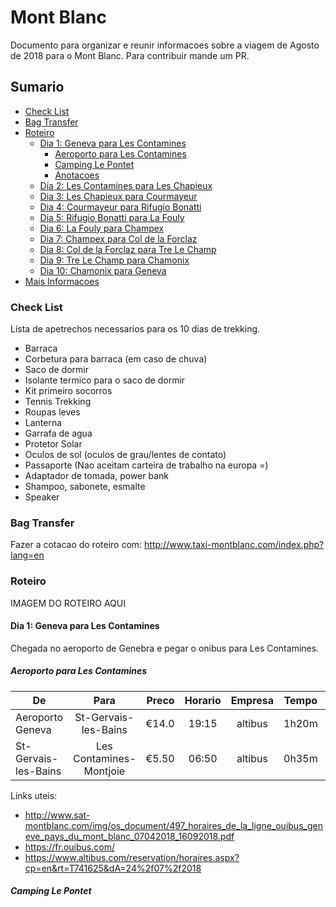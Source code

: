 # Mont Blanc

Documento para organizar e reunir informacoes sobre a viagem de Agosto de 2018 para o Mont Blanc.
Para contribuir mande um PR.

## Sumario

- [Check List](#check-list)
- [Bag Transfer](#bag-transfer)
- [Roteiro](#roteiro)
  * [Dia 1: Geneva para Les Contamines](#dia-1-geneva-para-les-contamines)
    + [Aeroporto para Les Contamines](#aeroporto-para-les-contamines)
    + [Camping Le Pontet](#camping-le-pontet)
    + [Anotacoes](#anotacoes-1)
  * [Dia 2: Les Contamines para	Les Chapieux](#Dia2)
  * [Dia 3: Les Chapieux para Courmayeur](#Dia3)
  * [Dia 4: Courmayeur para Rifugio Bonatti](#Dia4)
  * [Dia 5: Rifugio Bonatti	para La Fouly](#Dia5)
  * [Dia 6: La Fouly para Champex](#Dia6)
  * [Dia 7: Champex	para Col de la Forclaz](#Dia7)
  * [Dia 8: Col de la Forclaz para Tre Le Champ](#Dia8)
  * [Dia 9: Tre Le Champ para Chamonix](#Dia9)
  * [Dia 10: Chamonix para Geneva](#Dia9)
- [Mais Informacoes](#mais-informacoes)

### Check List

Lista de apetrechos necessarios para os 10 dias de trekking.

* Barraca
* Corbetura para barraca (em caso de chuva)
* Saco de dormir
* Isolante termico para o saco de dormir
* Kit primeiro socorros
* Tennis Trekking
* Roupas leves
* Lanterna
* Garrafa de agua
* Protetor Solar
* Oculos de sol (oculos de grau/lentes de contato)
* Passaporte (Nao aceitam carteira de trabalho na europa =)
* Adaptador de tomada, power bank
* Shampoo, sabonete, esmalte
* Speaker 

### Bag Transfer

Fazer a cotacao do roteiro com: http://www.taxi-montblanc.com/index.php?lang=en

### Roteiro

IMAGEM DO ROTEIRO AQUI

#### Dia 1: Geneva para Les Contamines

Chegada no aeroporto de Genebra e pegar o onibus para Les Contamines.

##### Aeroporto para Les Contamines

| De                   | Para                    | Preco | Horario | Empresa | Tempo | Dia   |
| -------------------- |:-----------------------:| -----:| :------:| :-----: | :---: | :---: |
| Aeroporto Geneva     | St-Gervais-les-Bains    | €14.0 | 19:15   | altibus | 1h20m | 24/08 |
| St-Gervais-les-Bains | Les Contamines-Montjoie | €5.50 | 06:50   | altibus | 0h35m | 25/08 |

Links uteis:

 * http://www.sat-montblanc.com/img/os_document/497_horaires_de_la_ligne_ouibus_geneve_pays_du_mont_blanc_07042018_16092018.pdf
 * https://fr.ouibus.com/
 * https://www.altibus.com/reservation/horaires.aspx?cp=en&rt=T741625&dA=24%2f07%2f2018

##### Camping Le Pontet